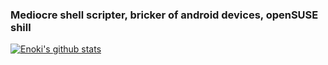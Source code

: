 ### Mediocre shell scripter, bricker of android devices, openSUSE shill
[![Enoki's github stats](https://github-readme-stats.vercel.app/api?username=fishe-tm)](https://github.com/anuraghazra/github-readme-stats)

